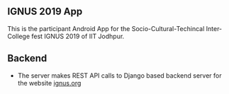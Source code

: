 ## IGNUS 2019 App
This is the participant Android App for the Socio-Cultural-Techincal Inter-College fest IGNUS 2019 of IIT Jodhpur.

## Backend
- The server makes REST API calls to Django based backend server for the website [ignus.org](www.ignus.org)


